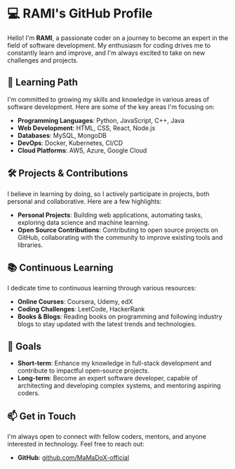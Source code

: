# 💻 RAMI's GitHub Profile

Hello! I'm **RAMI**, a passionate coder on a journey to become an expert in the field of software development. My enthusiasm for coding drives me to constantly learn and improve, and I'm always excited to take on new challenges and projects.

## 🌱 Learning Path
I'm committed to growing my skills and knowledge in various areas of software development. Here are some of the key areas I'm focusing on:

- **Programming Languages**: Python, JavaScript, C++, Java
- **Web Development**: HTML, CSS, React, Node.js
- **Databases**: MySQL, MongoDB
- **DevOps**: Docker, Kubernetes, CI/CD
- **Cloud Platforms**: AWS, Azure, Google Cloud

## 🛠️ Projects & Contributions
I believe in learning by doing, so I actively participate in projects, both personal and collaborative. Here are a few highlights:

- **Personal Projects**: Building web applications, automating tasks, exploring data science and machine learning.
- **Open Source Contributions**: Contributing to open source projects on GitHub, collaborating with the community to improve existing tools and libraries.

## 📚 Continuous Learning
I dedicate time to continuous learning through various resources:

- **Online Courses**: Coursera, Udemy, edX
- **Coding Challenges**: LeetCode, HackerRank
- **Books & Blogs**: Reading books on programming and following industry blogs to stay updated with the latest trends and technologies.

## 🎯 Goals
- **Short-term**: Enhance my knowledge in full-stack development and contribute to impactful open-source projects.
- **Long-term**: Become an expert software developer, capable of architecting and developing complex systems, and mentoring aspiring coders.

## 📫 Get in Touch
I'm always open to connect with fellow coders, mentors, and anyone interested in technology. Feel free to reach out:

- **GitHub**: [github.com/MaMaDoX-official](https://github.com/MaMaDoX-official)

